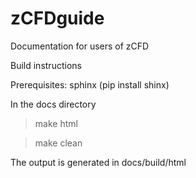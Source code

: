 zCFDguide
=========

Documentation for users of zCFD

Build instructions

Prerequisites: sphinx (pip install shinx)

In the docs directory 

> make html

> make clean

The output is generated in docs/build/html
